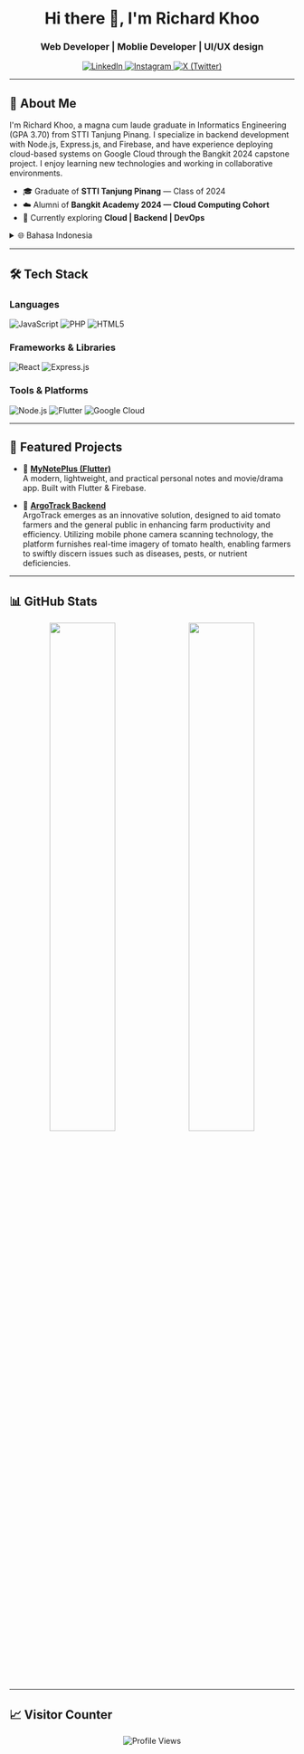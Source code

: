 <h1 align="center">Hi there 👋, I'm Richard Khoo</h1>
<h3 align="center">Web Developer | Moblie Developer | UI/UX design</h3>

<p align="center">
  <a href="https://linkedin.com/in/catkoo" target="_blank">
    <img src="https://img.shields.io/badge/LinkedIn-0A66C2?style=flat&logo=linkedin&logoColor=white" alt="LinkedIn" />
  </a>
  <a href="https://instagram.com/catkoo_" target="_blank">
    <img src="https://img.shields.io/badge/Instagram-E4405F?style=flat&logo=instagram&logoColor=white" alt="Instagram" />
  </a>
  <a href="https://x.com/catkoo_" target="_blank">
    <img src="https://img.shields.io/badge/X-000000?style=flat&logo=x&logoColor=white" alt="X (Twitter)" />
  </a>
</p>


---

## 🚀 About Me

I'm Richard Khoo, a magna cum laude graduate in Informatics Engineering (GPA 3.70) from STTI Tanjung Pinang. I specialize in backend development with Node.js, Express.js, and Firebase, and have experience deploying cloud-based systems on Google Cloud through the Bangkit 2024 capstone project. I enjoy learning new technologies and working in collaborative environments.

- 🎓 Graduate of **STTI Tanjung Pinang** — Class of 2024  
- ☁️ Alumni of **Bangkit Academy 2024 — Cloud Computing Cohort**  
- 🌱 Currently exploring **Cloud | Backend | DevOps**

<details>
  <summary>🌐 Bahasa Indonesia</summary>

Saya Richard Khoo, lulusan magna cum laude (IPK 3.70) dari STTI Tanjung Pinang. Saya fokus pada pengembangan backend dengan Node.js, Express.js, dan Firebase, serta memiliki pengalaman menerapkan sistem berbasis cloud melalui proyek capstone Bangkit 2024. Saya senang belajar hal baru dan bekerja dalam tim.

</details>

---

## 🛠️ Tech Stack

### Languages
![JavaScript](https://img.shields.io/badge/-JavaScript-181717?style=flat&logo=javascript)
![PHP](https://img.shields.io/badge/PHP-777BB4?style=flat-square&logo=php&logoColor=white)
![HTML5](https://img.shields.io/badge/HTML5-E34F26?style=flat-square&logo=html5&logoColor=white)

### Frameworks & Libraries
![React](https://img.shields.io/badge/-React-61DAFB?style=flat&logo=react&logoColor=black)
![Express.js](https://img.shields.io/badge/-Express-000000?style=flat&logo=express)

### Tools & Platforms
![Node.js](https://img.shields.io/badge/-Node.js-339933?style=flat&logo=node.js&logoColor=white)
![Flutter](https://img.shields.io/badge/-Flutter-02569B?style=flat&logo=flutter)
![Google Cloud](https://img.shields.io/badge/-Google%20Cloud-4285F4?style=flat&logo=google-cloud&logoColor=white)

---

## 📂 Featured Projects

- 📱 [**MyNotePlus (Flutter)**](https://github.com/Catkoo/MyNotePlus_Flutter)  
  A modern, lightweight, and practical personal notes and movie/drama app. Built with Flutter & Firebase.

- 🔧 [**ArgoTrack Backend**](https://github.com/ArgoTrack-Bangkit/Cloud-Computing)  
  ArgoTrack emerges as an innovative solution, designed to aid tomato farmers and the general public in enhancing farm productivity and efficiency. Utilizing mobile phone camera scanning technology, the       platform furnishes real-time imagery of tomato health, enabling farmers to swiftly discern issues such as diseases, pests, or nutrient deficiencies.
  
---

## 📊 GitHub Stats

<p align="center">
  <img width="48%" src="https://github-readme-stats.vercel.app/api?username=Catkoo&show_icons=true&theme=algolia&hide_border=true" />
  <img width="48%" src="https://github-readme-stats.vercel.app/api/top-langs/?username=Catkoo&layout=compact&theme=algolia&hide_border=true"/>
</p>

---

## 📈 Visitor Counter

<p align="center">
  <img src="https://komarev.com/ghpvc/?username=Catkoo&style=flat-square&color=0E75B6" alt="Profile Views" />
</p>
